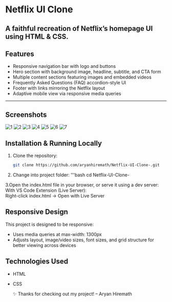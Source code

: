 #  Netflix UI Clone

A faithful recreation of Netflix’s homepage UI using **HTML** & **CSS**.
---

##  Features

- Responsive navigation bar with logo and buttons  
- Hero section with background image, headline, subtitle, and CTA form  
- Multiple content sections featuring images and embedded videos  
- Frequently Asked Questions (FAQ) accordion-style UI  
- Footer with links mirroring the Netflix layout  
- Adaptive mobile view via responsive media queries  

---

##  Screenshots

![1](https://github.com/user-attachments/assets/0824f94e-886a-4308-9c13-ab9b044cf654)
![2](https://github.com/user-attachments/assets/13e2a9ff-7b9a-490a-9eee-28849146b732)
![3](https://github.com/user-attachments/assets/4b0a8476-0d6d-44d3-bd45-03667e223617)
![4](https://github.com/user-attachments/assets/112d8657-7fbb-419e-8491-5e2d0ebd75d4)
![5](https://github.com/user-attachments/assets/eb741193-cac4-4c2b-834e-1deceeda52ab)
![6](https://github.com/user-attachments/assets/e8d3f34c-292f-4ea5-95e1-bd59e4ba03fe)
![7](https://github.com/user-attachments/assets/127fce9e-03c6-4c32-b1f1-89517a3b40ca)




##  Installation & Running Locally

1. Clone the repository:  
   ```bash
   git clone https://github.com/aryanhiremath/Netflix-UI-Clone-.git

2. Change into project folder:
   '''bash
   cd Netflix-UI-Clone- 

3.Open the index.html file in your browser, or serve it using a dev server:
   <br>With VS Code Extension (Live Server): 
   <br>     Right-click index.html → Open with Live Server

## Responsive Design
 This project is designed to be responsive:
 - Uses media queries at max-width: 1300px
 - Adjusts layout, image/video sizes, font sizes, and grid structure for better viewing across devices

## Technologies Used
- HTML
- CSS

  ✨ Thanks for checking out my project!
– Aryan Hiremath
